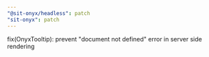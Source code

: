 ```yaml
---
"@sit-onyx/headless": patch
"sit-onyx": patch
---
```


fix(OnyxTooltip): prevent "document not defined" error in server side rendering
